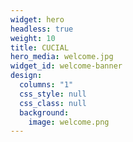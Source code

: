 ```yaml
---
widget: hero
headless: true
weight: 10
title: CUCIAL
hero_media: welcome.jpg
widget_id: welcome-banner
design:
  columns: "1"
  css_style: null
  css_class: null
  background:
    image: welcome.png
---
```


